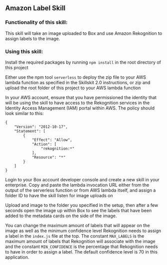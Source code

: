## Amazon Label Skill

### Functionality of this skill:
This skill will take an image uploaded to Box and use Amazon Rekognition to assign labels to the image.

### Using this skill:
Install the required packages by running `npm install` in the root directory of this project

Either use the npm tool `serverless` to deploy the zip file to your AWS lambda function as specified in the Skillskit 2.0 instructions, or zip and upload the root folder of this project to your AWS lambda function

In your AWS account, ensure that you have permissioned the identity that will be using the skill to have access to the Rekognition services in the Identity Access Management (IAM) portal within AWS. The policy should look similar to this:
```
{
    "Version": "2012-10-17",
    "Statement": [
        {
            "Effect": "Allow",
            "Action": [
                "rekognition:*"
            ],
            "Resource": "*"
        }
    ]
}
```
Login to your Box account developer console and create a new skill in your enterprise. Copy and paste the lambda invocation URL either from the output of the serverless function or from AWS lambda itself, and assign a folder ID to have the skill listen for image uploads on

Upload and image to the folder you specified in the setup, then after a few seconds open the image up within Box to see the labels that have been added to the metadata cards on the side of the image.

You can change the maximum amount of labels that will appear on the image as well as the minimum confidence level Rekognition needs to assign a label in the `index.js` file at the top. The constant `MAX_LABELS` is the maximum amount of labels that Rekognition will associate with the image and the constant `MIN_CONFIDENCE` is the percentage that Rekognition needs to have in order to assign a label. The default confidence level is 70 in this application.
